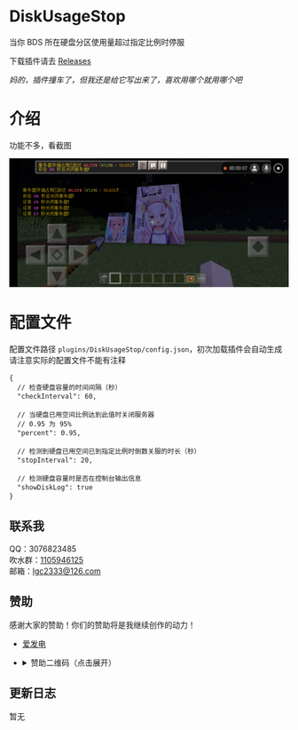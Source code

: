 <!-- markdownlint-disable MD036 MD033 -->

# DiskUsageStop

当你 BDS 所在硬盘分区使用量超过指定比例时停服

下载插件请去 [Releases](https://github.com/lgc2333/LLSEPlugins/releases)

_妈的，插件撞车了，但我还是给它写出来了，喜欢用哪个就用哪个吧_

# 介绍

功能不多，看截图

![1](readme/Screenshot_20221126-012130.png)

# 配置文件

配置文件路径 `plugins/DiskUsageStop/config.json`，初次加载插件会自动生成  
请注意实际的配置文件不能有注释

```jsonc
{
  // 检查硬盘容量的时间间隔（秒）
  "checkInterval": 60,

  // 当硬盘已用空间比例达到此值时关闭服务器
  // 0.95 为 95%
  "percent": 0.95,

  // 检测到硬盘已用空间已到指定比例时倒数关服的时长（秒）
  "stopInterval": 20,

  // 检测硬盘容量时是否在控制台输出信息
  "showDiskLog": true
}
```

## 联系我

QQ：3076823485  
吹水群：[1105946125](https://jq.qq.com/?_wv=1027&k=Z3n1MpEp)  
邮箱：<lgc2333@126.com>

## 赞助

感谢大家的赞助！你们的赞助将是我继续创作的动力！

- [爱发电](https://afdian.net/@lgc2333)
- <details>
    <summary>赞助二维码（点击展开）</summary>

  ![讨饭](https://raw.githubusercontent.com/lgc2333/ShigureBotMenu/master/src/imgs/sponsor.png)

  </details>

## 更新日志

暂无
